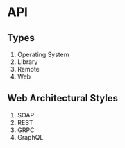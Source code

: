 # API

## Types

1. Operating System
2. Library
3. Remote
4. Web

## Web Architectural Styles
1. SOAP
2. REST
3. GRPC
4. GraphQL